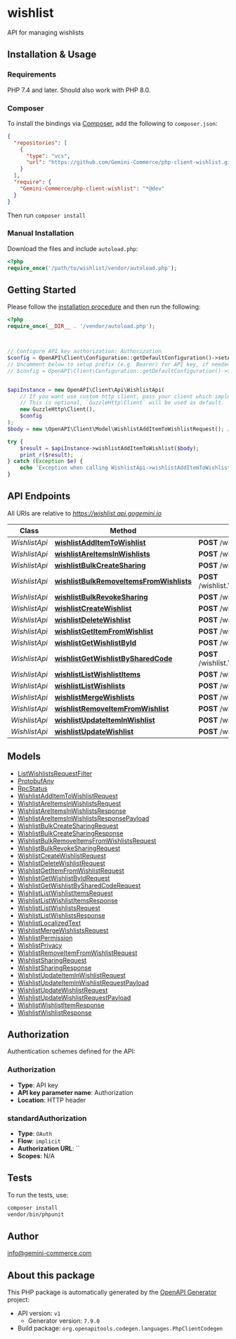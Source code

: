 # wishlist

API for managing wishlists


## Installation & Usage

### Requirements

PHP 7.4 and later.
Should also work with PHP 8.0.

### Composer

To install the bindings via [Composer](https://getcomposer.org/), add the following to `composer.json`:

```json
{
  "repositories": [
    {
      "type": "vcs",
      "url": "https://github.com/Gemini-Commerce/php-client-wishlist.git"
    }
  ],
  "require": {
    "Gemini-Commerce/php-client-wishlist": "*@dev"
  }
}
```

Then run `composer install`

### Manual Installation

Download the files and include `autoload.php`:

```php
<?php
require_once('/path/to/wishlist/vendor/autoload.php');
```

## Getting Started

Please follow the [installation procedure](#installation--usage) and then run the following:

```php
<?php
require_once(__DIR__ . '/vendor/autoload.php');



// Configure API key authorization: Authorization
$config = OpenAPI\Client\Configuration::getDefaultConfiguration()->setApiKey('Authorization', 'YOUR_API_KEY');
// Uncomment below to setup prefix (e.g. Bearer) for API key, if needed
// $config = OpenAPI\Client\Configuration::getDefaultConfiguration()->setApiKeyPrefix('Authorization', 'Bearer');


$apiInstance = new OpenAPI\Client\Api\WishlistApi(
    // If you want use custom http client, pass your client which implements `GuzzleHttp\ClientInterface`.
    // This is optional, `GuzzleHttp\Client` will be used as default.
    new GuzzleHttp\Client(),
    $config
);
$body = new \OpenAPI\Client\Model\WishlistAddItemToWishlistRequest(); // \OpenAPI\Client\Model\WishlistAddItemToWishlistRequest

try {
    $result = $apiInstance->wishlistAddItemToWishlist($body);
    print_r($result);
} catch (Exception $e) {
    echo 'Exception when calling WishlistApi->wishlistAddItemToWishlist: ', $e->getMessage(), PHP_EOL;
}

```

## API Endpoints

All URIs are relative to *https://wishlist.api.gogemini.io*

Class | Method | HTTP request | Description
------------ | ------------- | ------------- | -------------
*WishlistApi* | [**wishlistAddItemToWishlist**](docs/Api/WishlistApi.md#wishlistadditemtowishlist) | **POST** /wishlist.Wishlist/AddItemToWishlist | 
*WishlistApi* | [**wishlistAreItemsInWishlists**](docs/Api/WishlistApi.md#wishlistareitemsinwishlists) | **POST** /wishlist.Wishlist/AreItemsInWishlists | 
*WishlistApi* | [**wishlistBulkCreateSharing**](docs/Api/WishlistApi.md#wishlistbulkcreatesharing) | **POST** /wishlist.Wishlist/BulkCreateSharing | Sharing endpoints
*WishlistApi* | [**wishlistBulkRemoveItemsFromWishlists**](docs/Api/WishlistApi.md#wishlistbulkremoveitemsfromwishlists) | **POST** /wishlist.Wishlist/BulkRemoveItemsFromWishlists | BulkRemoveItemsFromWishlists removes items from wishlists.
*WishlistApi* | [**wishlistBulkRevokeSharing**](docs/Api/WishlistApi.md#wishlistbulkrevokesharing) | **POST** /wishlist.Wishlist/BulkRevokeSharing | 
*WishlistApi* | [**wishlistCreateWishlist**](docs/Api/WishlistApi.md#wishlistcreatewishlist) | **POST** /wishlist.Wishlist/CreateWishlist | 
*WishlistApi* | [**wishlistDeleteWishlist**](docs/Api/WishlistApi.md#wishlistdeletewishlist) | **POST** /wishlist.Wishlist/DeleteWishlist | 
*WishlistApi* | [**wishlistGetItemFromWishlist**](docs/Api/WishlistApi.md#wishlistgetitemfromwishlist) | **POST** /wishlist.Wishlist/GetItemFromWishlist | 
*WishlistApi* | [**wishlistGetWishlistById**](docs/Api/WishlistApi.md#wishlistgetwishlistbyid) | **POST** /wishlist.Wishlist/GetWishlistById | 
*WishlistApi* | [**wishlistGetWishlistBySharedCode**](docs/Api/WishlistApi.md#wishlistgetwishlistbysharedcode) | **POST** /wishlist.Wishlist/GetWishlistBySharedCode | 
*WishlistApi* | [**wishlistListWishlistItems**](docs/Api/WishlistApi.md#wishlistlistwishlistitems) | **POST** /wishlist.Wishlist/ListWishlistItems | 
*WishlistApi* | [**wishlistListWishlists**](docs/Api/WishlistApi.md#wishlistlistwishlists) | **POST** /wishlist.Wishlist/ListWishlists | 
*WishlistApi* | [**wishlistMergeWishlists**](docs/Api/WishlistApi.md#wishlistmergewishlists) | **POST** /wishlist.Wishlist/MergeWishlists | 
*WishlistApi* | [**wishlistRemoveItemFromWishlist**](docs/Api/WishlistApi.md#wishlistremoveitemfromwishlist) | **POST** /wishlist.Wishlist/RemoveItemFromWishlist | 
*WishlistApi* | [**wishlistUpdateItemInWishlist**](docs/Api/WishlistApi.md#wishlistupdateiteminwishlist) | **POST** /wishlist.Wishlist/UpdateItemInWishlist | 
*WishlistApi* | [**wishlistUpdateWishlist**](docs/Api/WishlistApi.md#wishlistupdatewishlist) | **POST** /wishlist.Wishlist/UpdateWishlist | 

## Models

- [ListWishlistsRequestFilter](docs/Model/ListWishlistsRequestFilter.md)
- [ProtobufAny](docs/Model/ProtobufAny.md)
- [RpcStatus](docs/Model/RpcStatus.md)
- [WishlistAddItemToWishlistRequest](docs/Model/WishlistAddItemToWishlistRequest.md)
- [WishlistAreItemsInWishlistsRequest](docs/Model/WishlistAreItemsInWishlistsRequest.md)
- [WishlistAreItemsInWishlistsResponse](docs/Model/WishlistAreItemsInWishlistsResponse.md)
- [WishlistAreItemsInWishlistsResponsePayload](docs/Model/WishlistAreItemsInWishlistsResponsePayload.md)
- [WishlistBulkCreateSharingRequest](docs/Model/WishlistBulkCreateSharingRequest.md)
- [WishlistBulkCreateSharingResponse](docs/Model/WishlistBulkCreateSharingResponse.md)
- [WishlistBulkRemoveItemsFromWishlistsRequest](docs/Model/WishlistBulkRemoveItemsFromWishlistsRequest.md)
- [WishlistBulkRevokeSharingRequest](docs/Model/WishlistBulkRevokeSharingRequest.md)
- [WishlistCreateWishlistRequest](docs/Model/WishlistCreateWishlistRequest.md)
- [WishlistDeleteWishlistRequest](docs/Model/WishlistDeleteWishlistRequest.md)
- [WishlistGetItemFromWishlistRequest](docs/Model/WishlistGetItemFromWishlistRequest.md)
- [WishlistGetWishlistByIdRequest](docs/Model/WishlistGetWishlistByIdRequest.md)
- [WishlistGetWishlistBySharedCodeRequest](docs/Model/WishlistGetWishlistBySharedCodeRequest.md)
- [WishlistListWishlistItemsRequest](docs/Model/WishlistListWishlistItemsRequest.md)
- [WishlistListWishlistItemsResponse](docs/Model/WishlistListWishlistItemsResponse.md)
- [WishlistListWishlistsRequest](docs/Model/WishlistListWishlistsRequest.md)
- [WishlistListWishlistsResponse](docs/Model/WishlistListWishlistsResponse.md)
- [WishlistLocalizedText](docs/Model/WishlistLocalizedText.md)
- [WishlistMergeWishlistsRequest](docs/Model/WishlistMergeWishlistsRequest.md)
- [WishlistPermission](docs/Model/WishlistPermission.md)
- [WishlistPrivacy](docs/Model/WishlistPrivacy.md)
- [WishlistRemoveItemFromWishlistRequest](docs/Model/WishlistRemoveItemFromWishlistRequest.md)
- [WishlistSharingRequest](docs/Model/WishlistSharingRequest.md)
- [WishlistSharingResponse](docs/Model/WishlistSharingResponse.md)
- [WishlistUpdateItemInWishlistRequest](docs/Model/WishlistUpdateItemInWishlistRequest.md)
- [WishlistUpdateItemInWishlistRequestPayload](docs/Model/WishlistUpdateItemInWishlistRequestPayload.md)
- [WishlistUpdateWishlistRequest](docs/Model/WishlistUpdateWishlistRequest.md)
- [WishlistUpdateWishlistRequestPayload](docs/Model/WishlistUpdateWishlistRequestPayload.md)
- [WishlistWishlistItemResponse](docs/Model/WishlistWishlistItemResponse.md)
- [WishlistWishlistResponse](docs/Model/WishlistWishlistResponse.md)

## Authorization

Authentication schemes defined for the API:
### Authorization

- **Type**: API key
- **API key parameter name**: Authorization
- **Location**: HTTP header


### standardAuthorization

- **Type**: `OAuth`
- **Flow**: `implicit`
- **Authorization URL**: ``
- **Scopes**: N/A

## Tests

To run the tests, use:

```bash
composer install
vendor/bin/phpunit
```

## Author

info@gemini-commerce.com

## About this package

This PHP package is automatically generated by the [OpenAPI Generator](https://openapi-generator.tech) project:

- API version: `v1`
    - Generator version: `7.9.0`
- Build package: `org.openapitools.codegen.languages.PhpClientCodegen`
